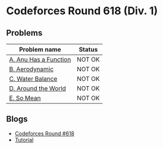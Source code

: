 # Codeforces Round 618 (Div. 1)

## Problems

|Problem name|Status|
|------------|---------|
| [A. Anu Has a Function](problems/A._Anu_Has_a_Function.md)|NOT OK|
| [B. Aerodynamic](problems/B._Aerodynamic.md)|NOT OK|
| [C. Water Balance](problems/C._Water_Balance.md)|NOT OK|
| [D. Around the World](problems/D._Around_the_World.md)|NOT OK|
| [E. So Mean](problems/E._So_Mean.md)|NOT OK|
## Blogs

- [Codeforces Round #618](blogs/Codeforces_Round_618.md)
- [Tutorial](blogs/Tutorial.md)
